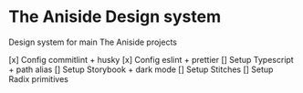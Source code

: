 # The Aniside Design system
Design system for main The Aniside projects

[x] Config commitlint + husky
[x] Config eslint + prettier 
[] Setup Typescript + path alias
[] Setup Storybook + dark mode
[] Setup Stitches 
[] Setup Radix primitives

